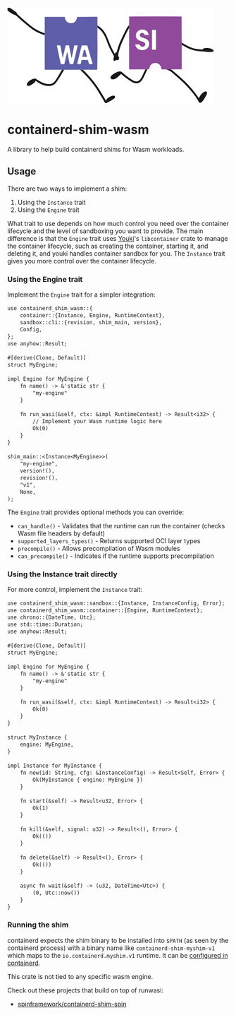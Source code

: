 ![runwasi logo](https://raw.githubusercontent.com/containerd/runwasi/e251de3307bbdc8bf3229020ea2ae2711f31aafa/art/logo/runwasi_logo_icon.svg)

# containerd-shim-wasm

A library to help build containerd shims for Wasm workloads.

## Usage

There are two ways to implement a shim:
1. Using the `Instance` trait
2. Using the `Engine` trait

What trait to use depends on how much control you need over the container lifecycle and the level of sandboxing you want to provide. The main difference is that the `Engine` trait uses [Youki](https://github.com/youki-dev/youki)'s `libcontainer` crate to manage the container lifecycle, such as creating the container, starting it, and deleting it, and youki handles container sandbox for you. The `Instance` trait gives you more control over the container lifecycle.

### Using the Engine trait

Implement the `Engine` trait for a simpler integration:

```rust,no_run
use containerd_shim_wasm::{
    container::{Instance, Engine, RuntimeContext},
    sandbox::cli::{revision, shim_main, version},
    Config,
};
use anyhow::Result;

#[derive(Clone, Default)]
struct MyEngine;

impl Engine for MyEngine {
    fn name() -> &'static str {
        "my-engine"
    }

    fn run_wasi(&self, ctx: &impl RuntimeContext) -> Result<i32> {
        // Implement your Wasm runtime logic here
        Ok(0)
    }
}

shim_main::<Instance<MyEngine>>(
    "my-engine",
    version!(),
    revision!(),
    "v1",
    None,
);
```

The `Engine` trait provides optional methods you can override:

- `can_handle()` - Validates that the runtime can run the container (checks Wasm file headers by default)
- `supported_layers_types()` - Returns supported OCI layer types 
- `precompile()` - Allows precompilation of Wasm modules
- `can_precompile()` - Indicates if the runtime supports precompilation

### Using the Instance trait directly

For more control, implement the `Instance` trait:

```rust,no_run
use containerd_shim_wasm::sandbox::{Instance, InstanceConfig, Error};
use containerd_shim_wasm::container::{Engine, RuntimeContext};
use chrono::{DateTime, Utc};
use std::time::Duration;
use anyhow::Result;

#[derive(Clone, Default)]
struct MyEngine;

impl Engine for MyEngine {
    fn name() -> &'static str {
        "my-engine"
    }

    fn run_wasi(&self, ctx: &impl RuntimeContext) -> Result<i32> {
        Ok(0)
    }
}

struct MyInstance {
    engine: MyEngine,
}

impl Instance for MyInstance {
    fn new(id: String, cfg: &InstanceConfig) -> Result<Self, Error> {
        Ok(MyInstance { engine: MyEngine })
    }

    fn start(&self) -> Result<u32, Error> {
        Ok(1)
    }

    fn kill(&self, signal: u32) -> Result<(), Error> {
        Ok(())
    }

    fn delete(&self) -> Result<(), Error> {
        Ok(())
    }

    async fn wait(&self) -> (u32, DateTime<Utc>) {
        (0, Utc::now())
    }
}
```

### Running the shim

containerd expects the shim binary to be installed into `$PATH` (as seen by the containerd process) with a binary name like `containerd-shim-myshim-v1` which maps to the `io.containerd.myshim.v1` runtime. It can be [configured in containerd](https://github.com/containerd/containerd/blob/main/core/runtime/v2/README.md#configuring-runtimes).

This crate is not tied to any specific wasm engine.

Check out these projects that build on top of runwasi:
- [spinframework/containerd-shim-spin](https://github.com/spinframework/containerd-shim-spin)
